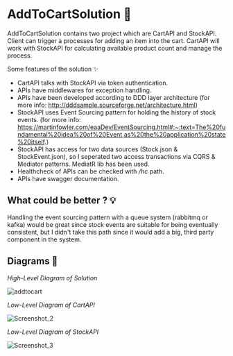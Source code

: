 # AddToCartSolution 🎉

AddToCartSolution contains two project which are CartAPI and StockAPI. Client can trigger a processes for adding an item into the cart.
CartAPI will work with StockAPI for calculating available product count and manage the process.

Some features of the solution ✨

* CartAPI talks with StockAPI via token authentication.
* APIs have middlewares for exception handling.
* APIs have been developed according to DDD layer architecture (for more info: http://dddsample.sourceforge.net/architecture.html)
* StockAPI uses Event Sourcing pattern for holding the history of stock events. (for more info: https://martinfowler.com/eaaDev/EventSourcing.html#:~:text=The%20fundamental%20idea%20of%20Event,as%20the%20application%20state%20itself.)
* StockAPI has access for two data sources (Stock.json & StockEvent.json), so I seperated two access transactions via CQRS & Mediator patterns. MediatR lib has been used.
* Healthcheck of APIs can be checked with _/hc_ path.
* APIs have swagger documentation.

## What could be better ? 💡

Handling the event sourcing pattern with a queue system (rabbitmq or kafka) would be great since stock events are suitable for being eventually consistent, but I didn't take this path since it would add a big, third party component in the system.

## Diagrams 📸

*High-Level Diagram of Solution*

![addtocart](https://user-images.githubusercontent.com/47561392/134829457-29baf3e3-1a17-4f8d-b3d8-b25777fc1178.png)

*Low-Level Diagram of CartAPI*

![Screenshot_2](https://user-images.githubusercontent.com/47561392/134829492-789d2711-a264-4ab6-bcae-fb83a2abce03.png)

*Low-Level Diagram of StockAPI*

![Screenshot_3](https://user-images.githubusercontent.com/47561392/134829516-201a2263-499c-4012-8e85-eed142a67099.png)
